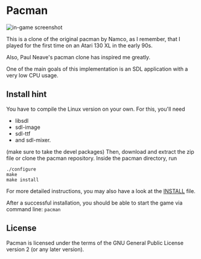 Pacman
======

![in-game screenshot](https://libregamewiki.org/images/1/18/Pacman.png "in-game screenshot")

This is a clone of the original pacman by Namco, as I remember, that I played for the first time on an Atari 130 XL in the early 90s.

Also, Paul Neave's pacman clone has inspired me greatly.

One of the main goals of this implementation is an SDL application with a very low CPU usage.


## Install hint ##

You have to compile the Linux version on your own. For this, you'll need
* libsdl
* sdl-image
* sdl-ttf
* and sdl-mixer.

(make sure to take the devel packages) 
Then, download and extract the zip file or clone the pacman repository.
Inside the pacman directory, run
```
./configure
make
make install
```
For more detailed instructions, you may also have a look at the [INSTALL](https://github.com/ebuc99/pacman/blob/master/INSTALL) file.

After a successful installation, you should be able to start the game via command line: `pacman`


## License ##
Pacman is licensed under the terms of the GNU General Public License version 2 (or any later version).
